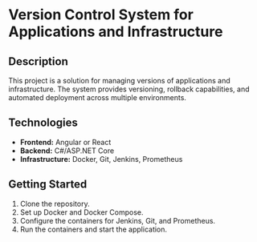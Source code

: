 # Version Control System for Applications and Infrastructure

## Description
This project is a solution for managing versions of applications and infrastructure. The system provides versioning, rollback capabilities, and automated deployment across multiple environments.

## Technologies
- **Frontend:** Angular or React
- **Backend:** C#/ASP.NET Core
- **Infrastructure:** Docker, Git, Jenkins, Prometheus

## Getting Started
1. Clone the repository.
2. Set up Docker and Docker Compose.
3. Configure the containers for Jenkins, Git, and Prometheus.
4. Run the containers and start the application.

